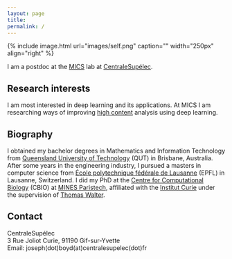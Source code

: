 ```yaml
---
layout: page
title: 
permalink: /
---
```


{% include image.html url="images/self.png" caption="" width="250px" align="right" %}

I am a postdoc at the [MICS](http://mics.centralesupelec.fr/) lab at [CentraleSupélec](https://www.centralesupelec.fr/).

## Research interests

I am most interested in deep learning and its applications. At MICS I am researching ways of improving [high content](https://en.wikipedia.org/wiki/High-content_screening) analysis using deep learning.

## Biography

I obtained my bachelor degrees in Mathematics and Information Technology from [Queensland University of Technology](https://www.qut.edu.au/) (QUT) in Brisbane, Australia. After some years in the engineering industry, I pursued a masters in computer science from [École polytechnique fédérale de Lausanne](https://www.epfl.ch/) (EPFL) in Lausanne, Switzerland. I did my PhD at the [Centre for Computational Biology](http://cbio.ensmp.fr/) (CBIO) at [MINES Paristech](http://www.mines-paristech.fr/), affiliated with the [Institut Curie](http://www.institut-curie.org/) under the supervision of [Thomas Walter](https://thomaswalter.github.io/).

## Contact

CentraleSupélec <br/>
3 Rue Joliot Curie, 91190 Gif-sur-Yvette <br/>
Email: joseph(dot)boyd(at)centralesupelec(dot)fr
